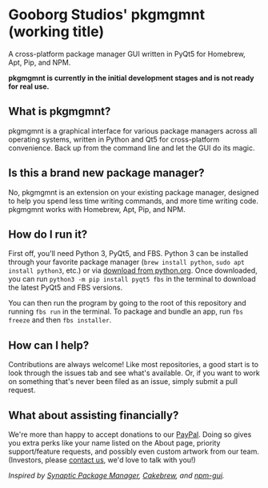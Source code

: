 # Gooborg Studios' pkgmgmnt (working title)
A cross-platform package manager GUI written in PyQt5 for Homebrew, Apt, Pip, and NPM.

**pkgmgmnt is currently in the initial development stages and is not ready for real use.**

## What is pkgmgmnt?
pkgmgmnt is a graphical interface for various package managers across all operating systems, written in Python and Qt5 for cross-platform convenience.  Back up from the command line and let the GUI do its magic.

## Is this a brand new package manager?
No, pkgmgmnt is an extension on your existing package manager, designed to help you spend less time writing commands, and more time writing code.  pkgmgmnt works with Homebrew, Apt, Pip, and NPM.

## How do I run it?
First off, you'll need Python 3, PyQt5, and FBS.  Python 3 can be installed through your favorite package manager (`brew install python`, `sudo apt install python3`, etc.) or via [download from python.org](https://www.python.org/downloads/).  Once downloaded, you can run `python3 -m pip install pyqt5 fbs` in the terminal to download the latest PyQt5 and FBS versions.

You can then run the program by going to the root of this repository and running `fbs run` in the terminal.  To package and bundle an app, run `fbs freeze` and then `fbs installer`.

## How can I help?
Contributions are always welcome!  Like most repositories, a good start is to look through the issues tab and see what's available.  Or, if you want to work on something that's never been filed as an issue, simply submit a pull request.

## What about assisting financially?
We're more than happy to accept donations to our [PayPal](https://paypal.me/VinylDarkscratch).  Doing so gives you extra perks like your name listed on the About page, priority support/feature requests, and possibly even custom artwork from our team.  (Investors, please [contact us](https://www.gooborg.com), we'd love to talk with you!)

_Inspired by [Synaptic Package Manager](https://www.nongnu.org/synaptic/), [Cakebrew](https://www.cakebrew.com/), and [npm-gui](https://www.npmjs.com/package/npm-gui)._ 
